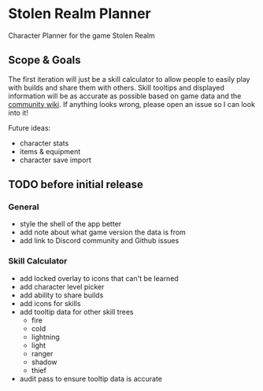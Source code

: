 # Stolen Realm Planner

Character Planner for the game Stolen Realm

## Scope & Goals

The first iteration will just be a skill calculator to allow people to easily play with builds and share them with others. Skill tooltips and displayed information will be as accurate as possible based on game data and the [community wiki](https://stolen-realm.fandom.com/wiki/Stolen_Realm_Wiki). If anything looks wrong, please open an issue so I can look into it!

Future ideas:

-   character stats
-   items & equipment
-   character save import

## TODO before initial release

### General

-   style the shell of the app better
-   add note about what game version the data is from
-   add link to Discord community and Github issues

### Skill Calculator

-   add locked overlay to icons that can't be learned
-   add character level picker
-   add ability to share builds
-   add icons for skills
-   add tooltip data for other skill trees
    -   fire
    -   cold
    -   lightning
    -   light
    -   ranger
    -   shadow
    -   thief
-   audit pass to ensure tooltip data is accurate
